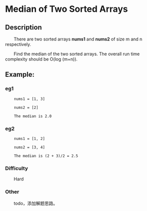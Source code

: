 # Median of Two Sorted Arrays

## Description

&emsp;&emsp;There are two sorted arrays **nums1** and **nums2** of size m and n respectively.

&emsp;&emsp;Find the median of the two sorted arrays. The overall run time complexity should be O(log (m+n)).

## Example:

### eg1

``` 
    nums1 = [1, 3]
    
    nums2 = [2]

    The median is 2.0
```

### eg2

``` 
    nums1 = [1, 2]
    
    nums2 = [3, 4]
    
    The median is (2 + 3)/2 = 2.5
```

### Difficulty

&emsp;&emsp;Hard

### Other

&emsp;&emsp;todo，添加解题思路。